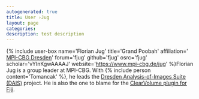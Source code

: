 ```yaml
---
autogenerated: true
title: User ›Jug
layout: page
categories: 
description: test description
---
```


{% include user-box name='Florian Jug' title='Grand Poobah' affiliation=' [MPI-CBG Dresden](https://www.mpi-cbg.de/)' forum='fjug' github='fjug' osrc='fjug' scholar='vYInKgwAAAAJ' website='https://www.mpi-cbg.de/jug' %}Florian Jug is a group leader at MPI-CBG. With {% include person content='Tomancak' %}, he leads the [Dresden Analysis-of-Images Suite (DAIS)](DAIS) project. He is also the one to blame for the [ClearVolume plugin for Fiji](/plugins/clearvolume).
